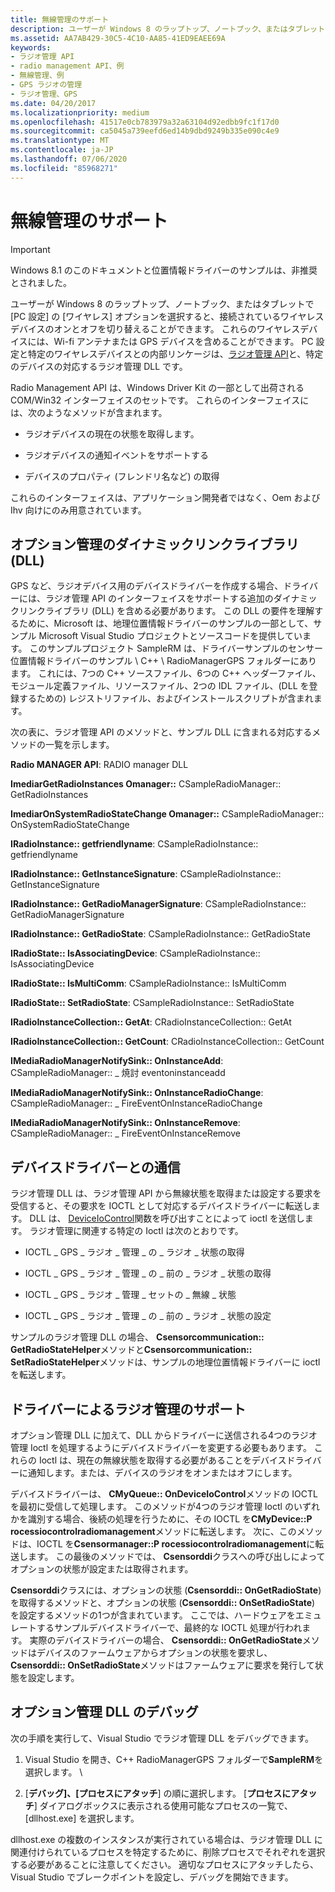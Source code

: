 ```yaml
---
title: 無線管理のサポート
description: ユーザーが Windows 8 のラップトップ、ノートブック、またはタブレットで [PC 設定] の [ワイヤレス] オプションを選択すると、接続されているワイヤレスデバイスのオンとオフを切り替えることができます。
ms.assetid: AA7AB429-30C5-4C10-AA85-41ED9EAEE69A
keywords:
- ラジオ管理 API
- radio management API、例
- 無線管理、例
- GPS ラジオの管理
- ラジオ管理、GPS
ms.date: 04/20/2017
ms.localizationpriority: medium
ms.openlocfilehash: 41517e0cb783979a32a63104d92edbb9fc1f17d0
ms.sourcegitcommit: ca5045a739eefd6ed14b9dbd9249b335e090c4e9
ms.translationtype: MT
ms.contentlocale: ja-JP
ms.lasthandoff: 07/06/2020
ms.locfileid: "85968271"
---
```

# <a name="supporting-radio-management"></a>無線管理のサポート

> [!IMPORTANT]
> Windows 8.1 のこのドキュメントと位置情報ドライバーのサンプルは、非推奨とされました。

ユーザーが Windows 8 のラップトップ、ノートブック、またはタブレットで [PC 設定] の [ワイヤレス] オプションを選択すると、接続されているワイヤレスデバイスのオンとオフを切り替えることができます。 これらのワイヤレスデバイスには、Wi-fi アンテナまたは GPS デバイスを含めることができます。 PC 設定と特定のワイヤレスデバイスとの内部リンケージは、[ラジオ管理 API](https://docs.microsoft.com/previous-versions/windows/hardware/radio/hh406615(v=vs.85))と、特定のデバイスの対応するラジオ管理 DLL です。

Radio Management API は、Windows Driver Kit の一部として出荷される COM/Win32 インターフェイスのセットです。 これらのインターフェイスには、次のようなメソッドが含まれます。

- ラジオデバイスの現在の状態を取得します。

- ラジオデバイスの通知イベントをサポートする

- デバイスのプロパティ (フレンドリ名など) の取得

これらのインターフェイスは、アプリケーション開発者ではなく、Oem および Ihv 向けにのみ用意されています。

## <a name="the-radio-management-dynamic-link-library-dll"></a>オプション管理のダイナミックリンクライブラリ (DLL)

GPS など、ラジオデバイス用のデバイスドライバーを作成する場合、ドライバーには、ラジオ管理 API のインターフェイスをサポートする追加のダイナミックリンクライブラリ (DLL) を含める必要があります。 この DLL の要件を理解するために、Microsoft は、地理位置情報ドライバーのサンプルの一部として、サンプル Microsoft Visual Studio プロジェクトとソースコードを提供しています。 このサンプルプロジェクト SampleRM は、ドライバーサンプルのセンサー位置情報ドライバーのサンプル \\ C++ \\ RadioManagerGPS フォルダーにあります。 これには、7つの C++ ソースファイル、6つの C++ ヘッダーファイル、モジュール定義ファイル、リソースファイル、2つの IDL ファイル、(DLL を登録するための) レジストリファイル、およびインストールスクリプトが含まれます。

次の表に、ラジオ管理 API のメソッドと、サンプル DLL に含まれる対応するメソッドの一覧を示します。

**Radio MANAGER API**: RADIO manager DLL

**ImediarGetRadioInstances Omanager::** CSampleRadioManager:: GetRadioInstances

**ImediarOnSystemRadioStateChange Omanager::** CSampleRadioManager:: OnSystemRadioStateChange

**IRadioInstance:: getfriendlyname**: CSampleRadioInstance:: getfriendlyname

**IRadioInstance:: GetInstanceSignature**: CSampleRadioInstance:: GetInstanceSignature

**IRadioInstance:: GetRadioManagerSignature**: CSampleRadioInstance:: GetRadioManagerSignature

**IRadioInstance:: GetRadioState**: CSampleRadioInstance:: GetRadioState

**IRadioState:: IsAssociatingDevice**: CSampleRadioInstance:: IsAssociatingDevice

**IRadioState:: IsMultiComm**: CSampleRadioInstance:: IsMultiComm

**IRadioState:: SetRadioState**: CSampleRadioInstance:: SetRadioState

**IRadioInstanceCollection:: GetAt**: CRadioInstanceCollection:: GetAt

**IRadioInstanceCollection:: GetCount**: CRadioInstanceCollection:: GetCount

**IMediaRadioManagerNotifySink:: OnInstanceAdd**: CSampleRadioManager:: \_ 焼討 eventoninstanceadd

**IMediaRadioManagerNotifySink:: OnInstanceRadioChange**: CSampleRadioManager:: \_ FireEventOnInstanceRadioChange

**IMediaRadioManagerNotifySink:: OnInstanceRemove**: CSampleRadioManager:: \_ FireEventOnInstanceRemove


## <a name="communicating-with-the-device-driver"></a>デバイスドライバーとの通信

ラジオ管理 DLL は、ラジオ管理 API から無線状態を取得または設定する要求を受信すると、その要求を IOCTL として対応するデバイスドライバーに転送します。 DLL は、 [DeviceIoControl](https://docs.microsoft.com/windows/win32/api/ioapiset/nf-ioapiset-deviceiocontrol)関数を呼び出すことによって ioctl を送信します。 ラジオ管理に関連する特定の Ioctl は次のとおりです。

- IOCTL \_ GPS \_ ラジオ \_ 管理 \_ の \_ ラジオ \_ 状態の取得

- IOCTL \_ GPS \_ ラジオ \_ 管理 \_ の \_ 前の \_ ラジオ \_ 状態の取得

- IOCTL \_ GPS \_ ラジオ \_ 管理 \_ セットの \_ 無線 \_ 状態

- IOCTL \_ GPS \_ ラジオ \_ 管理 \_ の \_ 前の \_ ラジオ \_ 状態の設定

サンプルのラジオ管理 DLL の場合、 **Csensorcommunication:: GetRadioStateHelper**メソッドと**Csensorcommunication:: SetRadioStateHelper**メソッドは、サンプルの地理位置情報ドライバーに ioctl を転送します。

## <a name="driver-support-for-radio-management"></a>ドライバーによるラジオ管理のサポート

オプション管理 DLL に加えて、DLL からドライバーに送信される4つのラジオ管理 Ioctl を処理するようにデバイスドライバーを変更する必要もあります。 これらの Ioctl は、現在の無線状態を取得する必要があることをデバイスドライバーに通知します。または、デバイスのラジオをオンまたはオフにします。

デバイスドライバーは、 **CMyQueue:: OnDeviceIoControl**メソッドの IOCTL を最初に受信して処理します。 このメソッドが4つのラジオ管理 Ioctl のいずれかを識別する場合、後続の処理を行うために、その IOCTL を**CMyDevice::P rocessiocontrolradiomanagement**メソッドに転送します。 次に、このメソッドは、IOCTL を**Csensormanager::P rocessiocontrolradiomanagement**に転送します。 この最後のメソッドでは、 **Csensorddi**クラスへの呼び出しによってオプションの状態が設定または取得されます。

**Csensorddi**クラスには、オプションの状態 (**Csensorddi:: OnGetRadioState**) を取得するメソッドと、オプションの状態 (**Csensorddi:: OnSetRadioState**) を設定するメソッドの1つが含まれています。 ここでは、ハードウェアをエミュレートするサンプルデバイスドライバーで、最終的な IOCTL 処理が行われます。 実際のデバイスドライバーの場合、 **Csensorddi:: OnGetRadioState**メソッドはデバイスのファームウェアからオプションの状態を要求し、 **Csensorddi:: OnSetRadioState**メソッドはファームウェアに要求を発行して状態を設定します。

## <a name="debugging-the-radio-management-dll"></a>オプション管理 DLL のデバッグ

次の手順を実行して、Visual Studio でラジオ管理 DLL をデバッグできます。

1. Visual Studio を開き、C++ RadioManagerGPS フォルダーで**SampleRM**を選択します。 \\

1. [**デバッグ]、[プロセスにアタッチ**] の順に選択します。 [**プロセスにアタッチ**] ダイアログボックスに表示される使用可能なプロセスの一覧で、[dllhost.exe] を選択します。

dllhost.exe の複数のインスタンスが実行されている場合は、ラジオ管理 DLL に関連付けられているプロセスを特定するために、削除プロセスでそれぞれを選択する必要があることに注意してください。 適切なプロセスにアタッチしたら、Visual Studio でブレークポイントを設定し、デバッグを開始できます。
